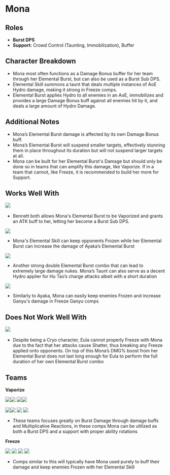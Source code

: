 # Mona

## **Roles**

* **Burst DPS**
* **Support:** Crowd Control \(Taunting, Immobilization\), Buffer

## **Character Breakdown**

* Mona most often functions as a Damage Bonus buffer for her team through her Elemental Burst, but can also be used as a Burst Sub DPS.
* Elemental Skill summons a taunt that deals multiple instances of AoE Hydro damage, making it strong in Freeze comps.
* Elemental Burst applies Hydro to all enemies in an AoE, immobilizes and provides a large Damage Bonus buff against all enemies hit by it, and deals a large amount of Hydro Damage.

## **Additional Notes**

* Mona’s Elemental Burst damage is affected by its own Damage Bonus buff.
* Mona’s Elemental Burst will suspend smaller targets, effectively stunning them in place throughout its duration but will not suspend larger targets at all.
* Mona can be built for her Elemental Burst's Damage but should only be done so in teams that can amplify this damage, like Vaporize. If in a team that cannot, like Freeze, it is recommended to build her more for Support.

## **Works Well With**

 [![](https://firebasestorage.googleapis.com/v0/b/gitbook-28427.appspot.com/o/assets%2F-MgIuSiDFSNyVZCB3uMq%2F-MgIuUXknAZ_f4rq6m4c%2F-MgIxnn94J69ajjrp2QN%2FUI_AvatarIcon_Bennett.png?alt=media&token=cccf8858-0bde-4ede-8990-8c9b976d4b74)](https://genshinteambuilds.gitbook.io/teams/characters/pyro/bennett)​

* Bennett both allows Mona's Elemental Burst to be Vaporized and grants an ATK buff to her, letting her become a Burst Sub DPS. 

 [![](https://firebasestorage.googleapis.com/v0/b/gitbook-28427.appspot.com/o/assets%2F-MgIuSiDFSNyVZCB3uMq%2F-MgIuUXknAZ_f4rq6m4c%2F-MgJ-hpCoRidaO_5ITp_%2FUI_AvatarIcon_Ayaka.png?alt=media&token=b079bc92-ac91-4c29-82b9-0b68eba3adb8)](https://genshinteambuilds.gitbook.io/teams/characters/cryo/ayaka)

* Mona's Elemental Skill can keep opponents Frozen while her Elemental Burst can increase the damage of Ayaka’s Elemental Burst

 [![](https://firebasestorage.googleapis.com/v0/b/gitbook-28427.appspot.com/o/assets%2F-MgIuSiDFSNyVZCB3uMq%2F-MgIuUXknAZ_f4rq6m4c%2F-MgIxnnDUrnS3l-2ZWl0%2FUI_AvatarIcon_Hutao.png?alt=media&token=5e177400-dd77-442c-b75f-07f10d30d6a8)](https://genshinteambuilds.gitbook.io/teams/characters/pyro/hu-tao)

* Another strong double Elemental Burst combo that can lead to extremely large damage nukes. Mona’s Taunt can also serve as a decent Hydro applier for Hu Tao’s charge attacks albeit with a short duration

 [![](https://firebasestorage.googleapis.com/v0/b/gitbook-28427.appspot.com/o/assets%2F-MgIuSiDFSNyVZCB3uMq%2F-MgIuUXknAZ_f4rq6m4c%2F-MgIxnn50eOVewZQRdgM%2FUI_AvatarIcon_Ganyu.png?alt=media&token=00a49c16-eacf-49bd-8bc9-42d7acc2588e)](https://genshinteambuilds.gitbook.io/teams/characters/cryo/ganyu)

* Similarly to Ayaka, Mona can easily keep enemies Frozen and increase Ganyu's damage in Freeze Ganyu comps

## **Does Not Work Well With**

 [![](https://firebasestorage.googleapis.com/v0/b/gitbook-28427.appspot.com/o/assets%2F-MgIuSiDFSNyVZCB3uMq%2F-MgIuUXknAZ_f4rq6m4c%2F-MgIxnnRDkK9r19xd2S3%2FUI_AvatarIcon_Eula.png?alt=media&token=691744bf-fee6-4bc2-bb5b-b695fe3b3eb5)](https://genshinteambuilds.gitbook.io/teams/characters/cryo/eula) ​​​

* Despite being a Cryo character, Eula cannot properly Freeze with Mona due to the fact that her attacks cause Shatter, thus breaking any Freeze applied onto opponents. On top of this Mona’s DMG% boost from her Elemental Burst does not last long enough for Eula to perform the full duration of her own Elemental Burst combo

## **Teams**

**Vaporize**

[![](https://firebasestorage.googleapis.com/v0/b/gitbook-28427.appspot.com/o/assets%2F-MgIuSiDFSNyVZCB3uMq%2F-MgIuUXknAZ_f4rq6m4c%2F-MgIxnnMX-vcutgBfFO2%2FUI_AvatarIcon_Mona.png?alt=media&token=b4f09af3-353b-4e09-b522-830330adce64) ​](https://genshinteambuilds.gitbook.io/teams/characters/hydro/mona)[![](https://firebasestorage.googleapis.com/v0/b/gitbook-28427.appspot.com/o/assets%2F-MgIuSiDFSNyVZCB3uMq%2F-MgIuUXknAZ_f4rq6m4c%2F-MgIxnn94J69ajjrp2QN%2FUI_AvatarIcon_Bennett.png?alt=media&token=cccf8858-0bde-4ede-8990-8c9b976d4b74)](https://genshinteambuilds.gitbook.io/teams/characters/pyro/bennett) [![](https://firebasestorage.googleapis.com/v0/b/gitbook-28427.appspot.com/o/assets%2F-MgIuSiDFSNyVZCB3uMq%2F-MgIuUXknAZ_f4rq6m4c%2F-MgIxnnCbcOKL0Q4lvZS%2FUI_AvatarIcon_Sucrose.png?alt=media&token=e9cda77e-9f66-4dca-add1-d42368323699)](https://genshinteambuilds.gitbook.io/teams/characters/anemo/sucrose) ​[![](https://firebasestorage.googleapis.com/v0/b/gitbook-28427.appspot.com/o/assets%2F-MgIuSiDFSNyVZCB3uMq%2F-MgIuUXknAZ_f4rq6m4c%2F-MgIxnn83PO_KJLh2P8e%2FUI_AvatarIcon_Xiangling.png?alt=media&token=4b5d565c-370f-41b5-a07e-65c832474acb)](https://genshinteambuilds.gitbook.io/teams/characters/pyro/xiangling)

[![](https://firebasestorage.googleapis.com/v0/b/gitbook-28427.appspot.com/o/assets%2F-MgIuSiDFSNyVZCB3uMq%2F-MgIuUXknAZ_f4rq6m4c%2F-MgIxnnMX-vcutgBfFO2%2FUI_AvatarIcon_Mona.png?alt=media&token=b4f09af3-353b-4e09-b522-830330adce64) ​](https://genshinteambuilds.gitbook.io/teams/characters/hydro/mona)[![](https://firebasestorage.googleapis.com/v0/b/gitbook-28427.appspot.com/o/assets%2F-MgIuSiDFSNyVZCB3uMq%2F-MgIuUXknAZ_f4rq6m4c%2F-MgIxnn94J69ajjrp2QN%2FUI_AvatarIcon_Bennett.png?alt=media&token=cccf8858-0bde-4ede-8990-8c9b976d4b74)](https://genshinteambuilds.gitbook.io/teams/characters/pyro/bennett) [![](https://firebasestorage.googleapis.com/v0/b/gitbook-28427.appspot.com/o/assets%2F-MgIuSiDFSNyVZCB3uMq%2F-MgIuUXknAZ_f4rq6m4c%2F-MgIxnnNu5ifuBKPVFn4%2FUI_AvatarIcon_Kazuha.png?alt=media&token=1ff6dc8e-5a6f-4e89-a5b2-ce6d469fe3c5)](https://genshinteambuilds.gitbook.io/teams/characters/anemo/kazuha) [![](https://firebasestorage.googleapis.com/v0/b/gitbook-28427.appspot.com/o/assets%2F-MgIuSiDFSNyVZCB3uMq%2F-MgIuUXknAZ_f4rq6m4c%2F-MgIxnnDUrnS3l-2ZWl0%2FUI_AvatarIcon_Hutao.png?alt=media&token=5e177400-dd77-442c-b75f-07f10d30d6a8)](https://genshinteambuilds.gitbook.io/teams/characters/pyro/hu-tao)​

* These teams focuses greatly on Burst Damage through damage buffs and Multiplicative Reactions, in these comps Mona can be utilized as both a Burst DPS and a support with proper ability rotations

**Freeze**

[![](https://firebasestorage.googleapis.com/v0/b/gitbook-28427.appspot.com/o/assets%2F-MgIuSiDFSNyVZCB3uMq%2F-MgIuUXknAZ_f4rq6m4c%2F-MgIxnnMX-vcutgBfFO2%2FUI_AvatarIcon_Mona.png?alt=media&token=b4f09af3-353b-4e09-b522-830330adce64)](https://genshinteambuilds.gitbook.io/teams/characters/hydro/mona) ![](https://firebasestorage.googleapis.com/v0/b/gitbook-28427.appspot.com/o/assets%2F-MgIuSiDFSNyVZCB3uMq%2F-MgIuUXknAZ_f4rq6m4c%2F-MgJ-hpCoRidaO_5ITp_%2FUI_AvatarIcon_Ayaka.png?alt=media&token=b079bc92-ac91-4c29-82b9-0b68eba3adb8) ![](https://firebasestorage.googleapis.com/v0/b/gitbook-28427.appspot.com/o/assets%2F-MgIuSiDFSNyVZCB3uMq%2F-MgIuUXknAZ_f4rq6m4c%2F-MgIxnnB20no7pWkmOwk%2FUI_AvatarIcon_Venti.png?alt=media&token=5f10980b-3881-4ec8-b03e-182d1de95ba7) ![](https://firebasestorage.googleapis.com/v0/b/gitbook-28427.appspot.com/o/assets%2F-MgIuSiDFSNyVZCB3uMq%2F-MgIuUXknAZ_f4rq6m4c%2F-MgIxnn2GOtgvwgArnIM%2FUI_AvatarIcon_Diona.png?alt=media&token=02a4a7cd-bde0-4380-a92d-b71efd22b2b8)

* Comps similar to this will typically have Mona used purely to buff their damage and keep enemies Frozen with her Elemental Skill

